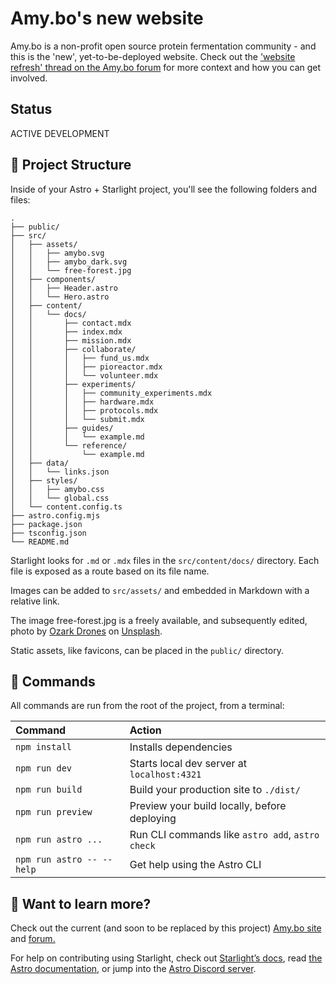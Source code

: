# Amy.bo's new website

Amy.bo is a non-profit open source protein fermentation community - and this is the 'new', yet-to-be-deployed website. Check out the ['website refresh' thread on the Amy.bo forum](https://forum.amybo.org/t/website-refresh/132/9) for more context and how you can get involved.

## Status

ACTIVE DEVELOPMENT

## 🚀 Project Structure

Inside of your Astro + Starlight project, you'll see the following folders and files:

```
.
├── public/
├── src/
│   ├── assets/
│   │   ├── amybo.svg
│   │   ├── amybo_dark.svg 
│   │   └── free-forest.jpg
│   ├── components/
│   │   ├── Header.astro
│   │   └── Hero.astro
│   ├── content/
│   │   └── docs/
│   │       ├── contact.mdx
│   │       ├── index.mdx
│   │       ├── mission.mdx
│   │       ├── collaborate/
│   │       │   ├── fund_us.mdx
│   │       │   ├── pioreactor.mdx
│   │       │   └── volunteer.mdx
│   │       ├── experiments/
│   │       │   ├── community_experiments.mdx
│   │       │   ├── hardware.mdx
│   │       │   ├── protocols.mdx
│   │       │   └── submit.mdx
│   │       ├── guides/
│   │       │   └── example.md
│   │       └── reference/
│   │           └── example.md
│   ├── data/
│   │   └── links.json
│   ├── styles/
│   │   ├── amybo.css
│   │   └── global.css
│   └── content.config.ts
├── astro.config.mjs
├── package.json
├── tsconfig.json
└── README.md
```

Starlight looks for `.md` or `.mdx` files in the `src/content/docs/` directory. Each file is exposed as a route based on its file name.

Images can be added to `src/assets/` and embedded in Markdown with a relative link.

The image free-forest.jpg is a freely available, and subsequently edited, photo by <a href="https://unsplash.com/@ozarkdrones?utm_content=creditCopyText&utm_medium=referral&utm_source=unsplash">Ozark Drones</a> on <a href="https://unsplash.com/photos/birds-eye-view-photo-of-trees-jeV-LUEyJoE?utm_content=creditCopyText&utm_medium=referral&utm_source=unsplash">Unsplash</a>.
      

Static assets, like favicons, can be placed in the `public/` directory.

## 🧞 Commands

All commands are run from the root of the project, from a terminal:

| Command                   | Action                                           |
| :------------------------ | :----------------------------------------------- |
| `npm install`             | Installs dependencies                            |
| `npm run dev`             | Starts local dev server at `localhost:4321`      |
| `npm run build`           | Build your production site to `./dist/`          |
| `npm run preview`         | Preview your build locally, before deploying     |
| `npm run astro ...`       | Run CLI commands like `astro add`, `astro check` |
| `npm run astro -- --help` | Get help using the Astro CLI                     |

## 👀 Want to learn more?

Check out the current (and soon to be replaced by this project) [Amy.bo site](https://amybo.org/) and [forum.](https://forum.amybo.org/)

For help on contributing using Starlight, check out [Starlight’s docs](https://starlight.astro.build/), read [the Astro documentation](https://docs.astro.build), or jump into the [Astro Discord server](https://astro.build/chat).
